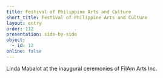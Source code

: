 ```yaml
---
title: Festival of Philippine Arts and Culture
short_title: Festival of Philippine Arts and Culture
layout: entry
order: 112
presentation: side-by-side
object:
  - id: 12
online: false
---
```


Linda Mabalot at the inaugural ceremonies of FilAm Arts Inc.